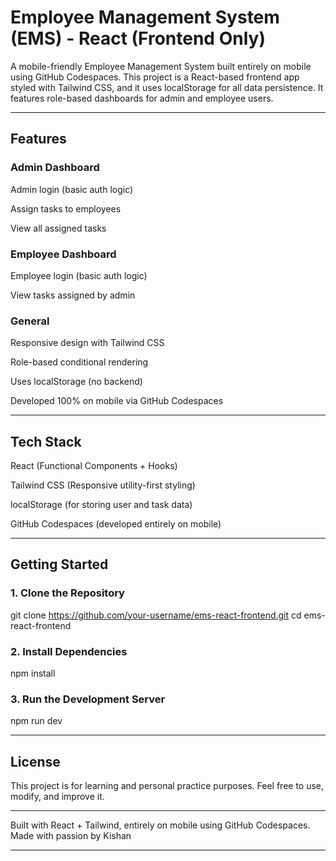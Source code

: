 # Employee Management System (EMS) - React (Frontend Only)

A mobile-friendly Employee Management System built entirely on mobile using GitHub Codespaces. This project is a React-based frontend app styled with Tailwind CSS, and it uses localStorage for all data persistence. It features role-based dashboards for admin and employee users.


---

## Features

### Admin Dashboard

Admin login (basic auth logic)

Assign tasks to employees

View all assigned tasks


### Employee Dashboard

Employee login (basic auth logic)

View tasks assigned by admin


### General

Responsive design with Tailwind CSS

Role-based conditional rendering

Uses localStorage (no backend)

Developed 100% on mobile via GitHub Codespaces



---

## Tech Stack

React (Functional Components + Hooks)

Tailwind CSS (Responsive utility-first styling)

localStorage (for storing user and task data)

GitHub Codespaces (developed entirely on mobile)



---

## Getting Started

### 1. Clone the Repository

git clone https://github.com/your-username/ems-react-frontend.git
cd ems-react-frontend

### 2. Install Dependencies

npm install

### 3. Run the Development Server

npm run dev




---


## License

This project is for learning and personal practice purposes. Feel free to use, modify, and improve it.


---

Built with React + Tailwind, entirely on mobile using GitHub Codespaces.
Made with passion by Kishan


---



